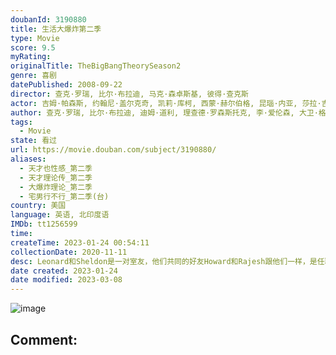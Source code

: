 ```yaml
---
doubanId: 3190880
title: 生活大爆炸第二季
type: Movie
score: 9.5
myRating: 
originalTitle: TheBigBangTheorySeason2
genre: 喜剧
datePublished: 2008-09-22
director: 查克·罗瑞, 比尔·布拉迪, 马克·森卓斯基, 彼得·查克斯
actor: 吉姆·帕森斯, 约翰尼·盖尔克奇, 凯莉·库柯, 西蒙·赫尔伯格, 昆瑙·内亚, 莎拉·吉尔伯特, 克里斯汀·芭伦斯基, 凯文·苏斯曼, 乔迪·琳·欧基菲, 凯缇·萨克霍夫, 吴汉章, 马克·哈雷利克, 迈克尔·特鲁科, 特拉维斯·舒德特, undefined, 詹妮弗·黑尔, 泰勒·乔恩·奥尔森, 查理·辛, 埃琳娜·坎贝尔, 瑞琪·琳德赫姆, 奥克塔维亚·斯宾瑟, 瓦莱丽·阿兹林, 布瑞恩韦德, 萨拉·茹, 罗伯特·克洛特沃西, 布莱恩·乔治, 萨曼莎·波特, 莎莫·格劳, 安娜丽·提普顿, 卡洛儿·安·苏西, 约翰·罗斯·鲍伊
author: 查克·罗瑞, 比尔·布拉迪, 迪姆·道利, 理查德·罗森斯托克, 李·爱伦森, 大卫·格奇, 埃里克·卡普兰, 史蒂文·莫拉
tags:
  - Movie
state: 看过
url: https://movie.douban.com/subject/3190880/
aliases:
  - 天才也性感_第二季
  - 天才理论传_第二季
  - 大爆炸理论_第二季
  - 宅男行不行_第二季(台)
country: 美国
language: 英语, 北印度语
IMDb: tt1256599
time: 
createTime: 2023-01-24 00:54:11
collectionDate: 2020-11-11
desc: Leonard和Sheldon是一对室友，他们共同的好友Howard和Rajesh跟他们一样，是任职于同一所大学的天才科学家，他们都是不折不扣的Geek——智商超群，情商奇低；热爱电玩与漫画，不善与...
date created: 2023-01-24
date modified: 2023-03-08
---
```


![image](p2557622277.jpg)

Comment:
---
